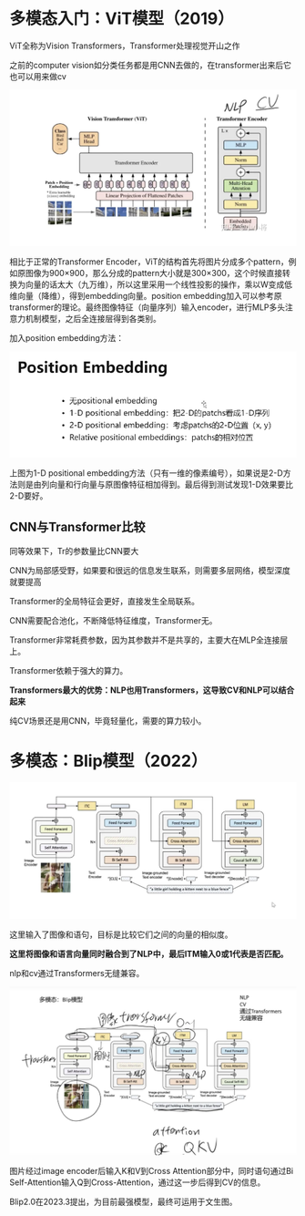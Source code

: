 # 多模态入门：ViT模型（2019）

ViT全称为Vision Transformers，Transformer处理视觉开山之作

之前的computer vision如分类任务都是用CNN去做的，在transformer出来后它也可以用来做cv

![image-20240302170319297](1_ViT.assets/image-20240302170319297.png)

相比于正常的Transformer Encoder，ViT的结构首先将图片分成多个pattern，例如原图像为900×900，那么分成的pattern大小就是300×300，这个时候直接转换为向量的话太大（九万维），所以这里采用一个线性投影的操作，乘以W变成低维向量（降维），得到embedding向量。position embedding加入可以参考原transformer的理论。最终图像特征（向量序列）输入encoder，进行MLP多头注意力机制模型，之后全连接层得到各类别。



加入position embedding方法：

![image-20240302174825991](1_ViT.assets/image-20240302174825991.png)

上图为1-D positional embedding方法（只有一维的像素编号），如果说是2-D方法则是由列向量和行向量与原图像特征相加得到。最后得到测试发现1-D效果要比2-D要好。



## CNN与Transformer比较

同等效果下，Tr的参数量比CNN要大

CNN为局部感受野，如果要和很远的信息发生联系，则需要多层网络，模型深度就要提高

Transformer的全局特征会更好，直接发生全局联系。

CNN需要配合池化，不断降低特征维度，Transformer无。

Transformer非常耗费参数，因为其参数并不是共享的，主要大在MLP全连接层上。

Transformer依赖于强大的算力。

**Transformers最大的优势：NLP也用Transformers，这导致CV和NLP可以结合起来**

纯CV场景还是用CNN，毕竟轻量化，需要的算力较小。



# 多模态：Blip模型（2022）

![image-20240302180107951](1_ViT.assets/image-20240302180107951.png)

这里输入了图像和语句，目标是比较它们之间的向量的相似度。

**这里将图像和语言向量同时融合到了NLP中，最后ITM输入0或1代表是否匹配。**

nlp和cv通过Transformers无缝兼容。

![image-20240302180505829](1_ViT.assets/image-20240302180505829.png)

图片经过image encoder后输入K和V到Cross Attention部分中，同时语句通过Bi Self-Attention输入Q到Cross-Attention，通过这一步后得到CV的信息。

Blip2.0在2023.3提出，为目前最强模型，最终可运用于文生图。

